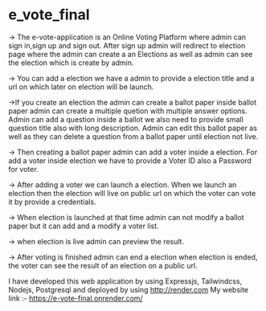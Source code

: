 # e_vote_final

-> The e-vote-application is an Online Voting Platform where admin can sign in,sign up and sign out. After sign up admin will redirect to election page where the admin can create a an Elections as well as admin can see the election which is create by admin.

-> You can add a election we have a admin to provide a election title and a url on which later on election will be launch.

->If you create an election the admin can create a ballot paper inside ballot paper admin can create a multiple quetion with multiple answer options. Admin can add a question inside a ballot we also need to provide small question title also with long description. Admin can edit this ballot paper as well as they can delete a question from a ballot paper until election not live.

-> Then creating a ballot paper admin can add a voter inside a election. For add a voter inside election we have to provide a Voter ID also a Password for voter.

-> After adding a voter we can launch a election. When we launch an election then the election will live on public url on which the voter can vote it by provide a credentials.

-> When election is launched at that time admin can not modify a ballot paper but it can add and a modify a voter list.

-> when election is live admin can preview the result.

-> After voting is finished admin can end a election when election is ended, the voter can see the result of an election on a public url.

I have developed this web application by using Expressjs, Tailwindcss, Nodejs, Postgresql and deployed by using http://render.com 
My website link :- https://e-vote-final.onrender.com/
